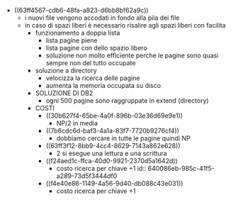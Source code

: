 - ((63ff4567-cdb6-48fa-a823-d6bb8bf62a9c))
	- i nuovi file vengono accodati in fondo alla pila dei file
	- in caso di spazi liberi è necessario risalire agli spazi liberi con facilita
		- funzionamento a doppia lista
			- lista pagine piene
			- lista pagine con dello spazio libero
			- soluzione non molto efficiente perche le pagine sono quasi sempre non del tutto occupate
		- soluzione a directory
			- velocizza la ricerca delle pagine
			- aumenta la memoria occupata su disco
		- SOLUZIONE DI DB2
			- ogni 500 pagine sono raggruppate in extend (directory)
		- COSTI
			- ((30b627f4-65be-4a0f-896b-03e36d69e9e1))
				- NP/2 in media
			- ((7b6cdc6d-baf3-4a1a-83f7-7720b9276cf4))
				- dobbiamo cercare in tutte le pagine quindi NP
			- ((63ff3f12-8bb9-4cc4-8629-7143a862e628))
				- 2 si esegue una lettura e una scrittura
			- ((f24aed1c-ffca-40d0-9921-2370d5a1642d))
				- costo ricerca per chiave +1
				  id:: 640086eb-985c-41f5-a289-73d5f3444df0
			- ((f4e40e86-1149-4a56-9d40-db088c43e031))
				- costo ricerca per chiave +1